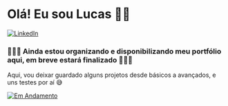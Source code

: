 # Olá! Eu sou Lucas 👋🏼
[![LinkedIn](https://img.shields.io/badge/LinkedIn-0A66C2?style=for-the-badge&logo=linkedin)](https://www.linkedin.com/in/luucasaol/)

### 🚧🚧🚧 Ainda estou organizando e disponibilizando meu portfólio aqui, em breve estará finalizado 🚧🚧🚧

Aqui, vou deixar guardado alguns projetos desde básicos a avançados, e uns testes por aí 😅

[![Em Andamento](https://github-readme-stats.vercel.app/api/top-langs/?username=lucasaol&layout=compact&langs_count=10&theme=dracula)](https://github.com/lucasaol)
